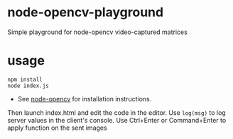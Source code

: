 # node-opencv-playground
Simple playground for node-opencv video-captured matrices

# usage
```
npm install
node index.js
```
* See [node-opencv](https://github.com/peterbraden/node-opencv) for installation instructions.


Then launch index.html and edit the code in the editor.
Use `log(msg)` to log server values in the client's console.
Use Ctrl+Enter or Command+Enter to apply function on the sent images
